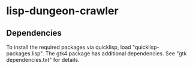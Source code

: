 # lisp-dungeon-crawler

## Dependencies
To install the required packages via quicklisp, load "quicklisp-packages.lisp".
The gtk4 package has additional dependencies. See "gtk dependencies.txt" for details.